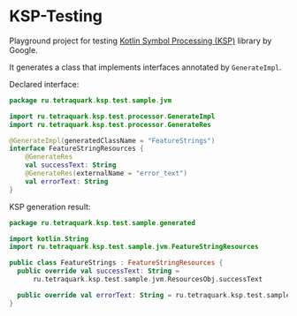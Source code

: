 # KSP-Testing

Playground project for testing [Kotlin Symbol Processing (KSP)](https://github.com/google/ksp) library by Google. 

It generates a class that implements interfaces annotated by `GenerateImpl`.

Declared interface:

```kotlin
package ru.tetraquark.ksp.test.sample.jvm

import ru.tetraquark.ksp.test.processor.GenerateImpl
import ru.tetraquark.ksp.test.processor.GenerateRes

@GenerateImpl(generatedClassName = "FeatureStrings")
interface FeatureStringResources {
    @GenerateRes
    val successText: String
    @GenerateRes(externalName = "error_text")
    val errorText: String
}
```

KSP generation result:

```kotlin
package ru.tetraquark.ksp.test.sample.generated

import kotlin.String
import ru.tetraquark.ksp.test.sample.jvm.FeatureStringResources

public class FeatureStrings : FeatureStringResources {
  public override val successText: String =
      ru.tetraquark.ksp.test.sample.jvm.ResourcesObj.successText

  public override val errorText: String = ru.tetraquark.ksp.test.sample.jvm.ResourcesObj.error_text
}
```
